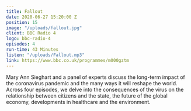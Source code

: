 ```yaml
---
title: Fallout
date: 2020-06-27 15:20:00 Z
position: 15
image: "/uploads/fallout.jpg"
client: BBC Radio 4
logo: bbc-radio-4
episodes: 4
run-time: 43 Minutes
listen: "/uploads/Fallout.mp3"
link: https://www.bbc.co.uk/programmes/m000gztm
---
```


Mary Ann Sieghart and a panel of experts discuss the long-term impact of the coronavirus pandemic and the many ways it will reshape the world. Across four episodes, we delve into the consequences of the virus on the relationship between citizens and the state, the future of the global economy, developments in healthcare and the environment.